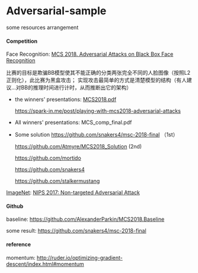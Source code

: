 # Adversarial-sample
some resources arrangement

#### Competition
Face Recognition:
[MCS 2018. Adversarial Attacks on Black Box Face Recognition](https://competitions.codalab.org/competitions/19090#participate)

比赛的目标是欺骗BB模型使其不能正确的分类两张完全不同的人脸图像（按照L2正则化），此比赛为黑盒攻击；
实现攻击最简单的方式是清楚模型的结构（有人建议...对BB的推理时间进行计时，从而推断出它的架构）

- the winners' presentations: [MCS2018.pdf](https://drive.google.com/file/d/1P-4AdCqw81nOK79vU_m7IsCVzogdeSNq/view)
  
  https://spark-in.me/post/playing-with-mcs2018-adversarial-attacks
- All winners' presentations: MCS_comp_final.pdf
- Some solution
  https://github.com/snakers4/msc-2018-final （1st）
  
  https://github.com/Atmyre/MCS2018_Solution (2nd)
  
  https://github.com/mortido
  
  https://github.com/snakers4
  
  https://github.com/stalkermustang


[ImageNet](http://image-net.org/synset?wnid=n02084071): [NIPS 2017: Non-targeted Adversarial Attack](https://www.kaggle.com/c/nips-2017-non-targeted-adversarial-attack)
[]()

#### Github
baseline:
https://github.com/AlexanderParkin/MCS2018.Baseline

some result:
https://github.com/snakers4/msc-2018-final

#### reference
momentum: http://ruder.io/optimizing-gradient-descent/index.html#momentum
